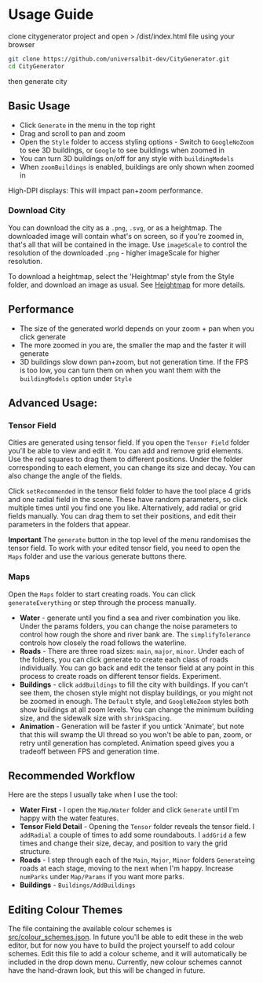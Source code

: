 # Usage Guide
clone citygenerator project and open > /dist/index.html file  using your browser 

```bash
git clone https://github.com/universalbit-dev/CityGenerator.git
cd CityGenerator
```

then generate city 
## Basic Usage

- Click `Generate` in the menu in the top right
- Drag and scroll to pan and zoom
- Open the `Style` folder to access styling options - Switch to `GoogleNoZoom` to see 3D buildings, or `Google` to see buildings when zoomed in
- You can turn 3D buildings on/off for any style with `buildingModels`
- When `zoomBuildings` is enabled, buildings are only shown when zoomed in

High-DPI displays: This will impact pan+zoom performance.

### Download City
You can download the city as a `.png`, `.svg`, or as a heightmap. The downloaded image will contain what's on screen, so if you're zoomed in, that's all that will be contained in the image.
Use `imageScale` to control the resolution of the downloaded `.png` - higher imageScale for higher resolution.

To download a heightmap, select the 'Heightmap' style from the Style folder, and download an image as usual.
See [Heightmap](heightmap.md) for more details.

## Performance

- The size of the generated world depends on your zoom + pan when you click generate
- The more zoomed in you are, the smaller the map and the faster it will generate
- 3D buildings slow down pan+zoom, but not generation time. If the FPS is too low, you can turn them on when you want them with the `buildingModels` option under `Style`

## Advanced Usage:

### Tensor Field

Cities are generated using  tensor field. If you open the `Tensor Field` folder you'll be able to view and edit it. You can add and remove grid elements. Use the red squares to drag them to different positions. Under the folder corresponding to each element, you can change its size and decay. You can also change the angle of the fields.

Click `setRecommended` in the tensor field folder to have the tool place 4 grids and one radial field in the scene. These have random parameters, so click multiple times until you find one you like.
Alternatively, add radial or grid fields manually. You can drag them to set their positions, and edit their parameters in the folders that appear.

**Important** The `generate` button in the top level of the menu randomises the tensor field. To work with your edited tensor field, you need to open the `Maps` folder and use the various generate buttons there.

### Maps

Open the `Maps` folder to start creating roads. You can click `generateEverything` or step through the process manually.

- **Water** - generate until you find a sea and river combination you like. Under the params folders, you can change the noise parameters to control how rough the shore and river bank are. The `simplifyTolerance` controls how closely the road follows the waterline.
- **Roads** - There are three road sizes: `main`, `major`, `minor`. Under each of the folders, you can click generate to create each class of roads individually. You can go back and edit the tensor field at any point in this process to create roads on different tensor fields. Experiment.
- **Buildings** - click `addBuildings` to fill the city with buildings. If you can't see them, the chosen style might not display buildings, or you might not be zoomed in enough. The `Default` style, and `GoogleNoZoom` styles both show buildings at all zoom levels. You can change the minimum building size, and the sidewalk size with `shrinkSpacing`.
- **Animation** - Generation will be faster if you untick 'Animate', but note that this will swamp the UI thread so you won't be able to pan, zoom, or retry until generation has completed. Animation speed gives you a tradeoff between FPS and generation time.

## Recommended Workflow

Here are the steps I usually take when I use the tool:

- **Water First** - I open the `Map/Water` folder and click `Generate` until I'm happy with the water features.
- **Tensor Field Detail** - Opening the `Tensor` folder reveals the tensor field. I `addRadial` a couple of times to add some roundabouts. I `addGrid` a few times and change their size, decay, and position to vary the grid structure.
- **Roads** - I step through each of the `Main`, `Major`, `Minor` folders `Generate`ing roads at each stage, moving to the next when I'm happy. Increase `numParks` under `Map/Params` if you want more parks.
- **Buildings** - `Buildings/AddBuildings`

## Editing Colour Themes

The file containing the available colour schemes is [src/colour_schemes.json](https://github.com/ProbableTrain/MapGenerator/blob/master/src/colour_schemes.json). In future you'll be able to edit these in the web editor, but for now you have to build the project yourself to add colour schemes.
Edit this file to add a colour scheme, and it will automatically be included in the drop down menu. Currently, new colour schemes cannot have the hand-drawn look, but this will be changed in future.
